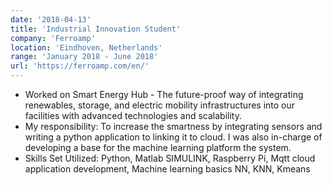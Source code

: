 ```yaml
---
date: '2018-04-13'
title: 'Industrial Innovation Student'
company: 'Ferroamp'
location: 'Eindhoven, Netherlands'
range: 'January 2018 - June 2018'
url: 'https://ferroamp.com/en/'
---
```


- Worked on Smart Energy Hub - The future-proof way of integrating renewables, storage, and electric mobility infrastructures into our facilities with advanced technologies and scalability.
- My responsibility: To increase the smartness by integrating sensors and writing a python application to linking it to cloud. I was also in-charge of developing a base for the machine learning platform the system.
- Skills Set Utilized: Python, Matlab SIMULINK, Raspberry Pi, Mqtt cloud application development, Machine learning basics NN, KNN, Kmeans
